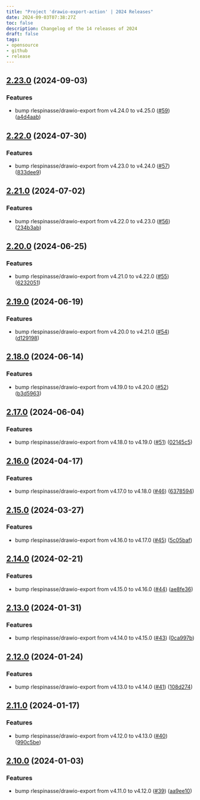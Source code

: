 ```yaml
---
title: "Project 'drawio-export-action' | 2024 Releases"
date: 2024-09-03T07:38:27Z
toc: false
description: Changelog of the 14 releases of 2024
draft: false
tags:
- opensource
- github
- release
---
```

## [2.23.0](https://github.com/rlespinasse/drawio-export-action/compare/v2.22.0...v2.23.0) (2024-09-03)


### Features

* bump rlespinasse/drawio-export from v4.24.0 to v4.25.0 ([#59](https://github.com/rlespinasse/drawio-export-action/issues/59)) ([a4d4aab](https://github.com/rlespinasse/drawio-export-action/commit/a4d4aabb7906cee9f3d8d055587f96c95944574c))



## [2.22.0](https://github.com/rlespinasse/drawio-export-action/compare/v2.21.0...v2.22.0) (2024-07-30)


### Features

* bump rlespinasse/drawio-export from v4.23.0 to v4.24.0 ([#57](https://github.com/rlespinasse/drawio-export-action/issues/57)) ([833dee9](https://github.com/rlespinasse/drawio-export-action/commit/833dee9b5f6a5536d5b1eac589c83126967c2210))



## [2.21.0](https://github.com/rlespinasse/drawio-export-action/compare/v2.20.0...v2.21.0) (2024-07-02)


### Features

* bump rlespinasse/drawio-export from v4.22.0 to v4.23.0 ([#56](https://github.com/rlespinasse/drawio-export-action/issues/56)) ([234b3ab](https://github.com/rlespinasse/drawio-export-action/commit/234b3ab8348cb78ec6cac9137aa8595556ae468c))



## [2.20.0](https://github.com/rlespinasse/drawio-export-action/compare/v2.19.0...v2.20.0) (2024-06-25)


### Features

* bump rlespinasse/drawio-export from v4.21.0 to v4.22.0 ([#55](https://github.com/rlespinasse/drawio-export-action/issues/55)) ([6232051](https://github.com/rlespinasse/drawio-export-action/commit/62320516334283c56ae17f326b5841d8f8c135d1))



## [2.19.0](https://github.com/rlespinasse/drawio-export-action/compare/v2.18.0...v2.19.0) (2024-06-19)


### Features

* bump rlespinasse/drawio-export from v4.20.0 to v4.21.0 ([#54](https://github.com/rlespinasse/drawio-export-action/issues/54)) ([d129198](https://github.com/rlespinasse/drawio-export-action/commit/d1291985e1b211488b7d17a70eef078d913ac6d0))



## [2.18.0](https://github.com/rlespinasse/drawio-export-action/compare/v2.17.0...v2.18.0) (2024-06-14)


### Features

* bump rlespinasse/drawio-export from v4.19.0 to v4.20.0 ([#52](https://github.com/rlespinasse/drawio-export-action/issues/52)) ([b3d5963](https://github.com/rlespinasse/drawio-export-action/commit/b3d5963ad2f4fec72bfc6590c2c466fbe96779de))



## [2.17.0](https://github.com/rlespinasse/drawio-export-action/compare/v2.16.0...v2.17.0) (2024-06-04)


### Features

* bump rlespinasse/drawio-export from v4.18.0 to v4.19.0 ([#51](https://github.com/rlespinasse/drawio-export-action/issues/51)) ([02145c5](https://github.com/rlespinasse/drawio-export-action/commit/02145c50c8ce3dd2d82eb5f59f7103b858e6be09))



## [2.16.0](https://github.com/rlespinasse/drawio-export-action/compare/v2.15.0...v2.16.0) (2024-04-17)


### Features

* bump rlespinasse/drawio-export from v4.17.0 to v4.18.0 ([#46](https://github.com/rlespinasse/drawio-export-action/issues/46)) ([6378594](https://github.com/rlespinasse/drawio-export-action/commit/63785941373d590a2b0c84a9fa29c094503c1036))



## [2.15.0](https://github.com/rlespinasse/drawio-export-action/compare/v2.14.0...v2.15.0) (2024-03-27)


### Features

* bump rlespinasse/drawio-export from v4.16.0 to v4.17.0 ([#45](https://github.com/rlespinasse/drawio-export-action/issues/45)) ([5c05baf](https://github.com/rlespinasse/drawio-export-action/commit/5c05bafd15b6f50e657325673f5ed903629c1d6f))



## [2.14.0](https://github.com/rlespinasse/drawio-export-action/compare/v2.13.0...v2.14.0) (2024-02-21)


### Features

* bump rlespinasse/drawio-export from v4.15.0 to v4.16.0 ([#44](https://github.com/rlespinasse/drawio-export-action/issues/44)) ([ae8fe36](https://github.com/rlespinasse/drawio-export-action/commit/ae8fe368723fe0d9cf854b03ce4a4fdea4abd548))



## [2.13.0](https://github.com/rlespinasse/drawio-export-action/compare/v2.12.0...v2.13.0) (2024-01-31)


### Features

* bump rlespinasse/drawio-export from v4.14.0 to v4.15.0 ([#43](https://github.com/rlespinasse/drawio-export-action/issues/43)) ([0ca997b](https://github.com/rlespinasse/drawio-export-action/commit/0ca997b01f69e1426311f098e66f96b66d9127d3))



## [2.12.0](https://github.com/rlespinasse/drawio-export-action/compare/v2.11.0...v2.12.0) (2024-01-24)


### Features

* bump rlespinasse/drawio-export from v4.13.0 to v4.14.0 ([#41](https://github.com/rlespinasse/drawio-export-action/issues/41)) ([108d274](https://github.com/rlespinasse/drawio-export-action/commit/108d2746c0e25db4a4bc3bc1aab6673f8cead78d))



## [2.11.0](https://github.com/rlespinasse/drawio-export-action/compare/v2.10.0...v2.11.0) (2024-01-17)


### Features

* bump rlespinasse/drawio-export from v4.12.0 to v4.13.0 ([#40](https://github.com/rlespinasse/drawio-export-action/issues/40)) ([990c5be](https://github.com/rlespinasse/drawio-export-action/commit/990c5be70581f0fd06669386798060b5e7f82c79))



## [2.10.0](https://github.com/rlespinasse/drawio-export-action/compare/v2.9.0...v2.10.0) (2024-01-03)


### Features

* bump rlespinasse/drawio-export from v4.11.0 to v4.12.0 ([#39](https://github.com/rlespinasse/drawio-export-action/issues/39)) ([aa9ee10](https://github.com/rlespinasse/drawio-export-action/commit/aa9ee10105a5fc6e72d8afd4e2d426f81ad34ec8))



